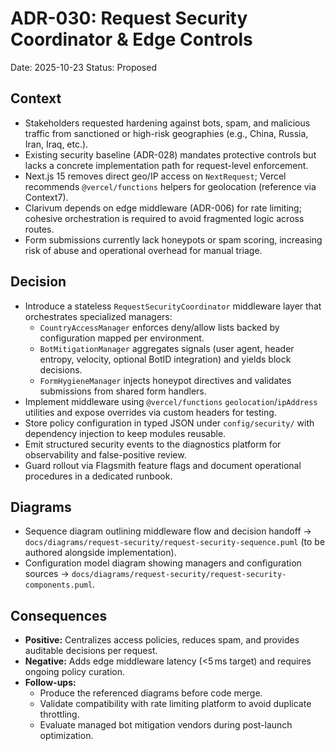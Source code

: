 # ADR-030: Request Security Coordinator & Edge Controls
Date: 2025-10-23
Status: Proposed

## Context
- Stakeholders requested hardening against bots, spam, and malicious traffic from sanctioned or high-risk geographies (e.g., China, Russia, Iran, Iraq, etc.).
- Existing security baseline (ADR-028) mandates protective controls but lacks a concrete implementation path for request-level enforcement.
- Next.js 15 removes direct geo/IP access on `NextRequest`; Vercel recommends `@vercel/functions` helpers for geolocation (reference via Context7).
- Clarivum depends on edge middleware (ADR-006) for rate limiting; cohesive orchestration is required to avoid fragmented logic across routes.
- Form submissions currently lack honeypots or spam scoring, increasing risk of abuse and operational overhead for manual triage.

## Decision
- Introduce a stateless `RequestSecurityCoordinator` middleware layer that orchestrates specialized managers:
  - `CountryAccessManager` enforces deny/allow lists backed by configuration mapped per environment.
  - `BotMitigationManager` aggregates signals (user agent, header entropy, velocity, optional BotID integration) and yields block decisions.
  - `FormHygieneManager` injects honeypot directives and validates submissions from shared form handlers.
- Implement middleware using `@vercel/functions` `geolocation`/`ipAddress` utilities and expose overrides via custom headers for testing.
- Store policy configuration in typed JSON under `config/security/` with dependency injection to keep modules reusable.
- Emit structured security events to the diagnostics platform for observability and false-positive review.
- Guard rollout via Flagsmith feature flags and document operational procedures in a dedicated runbook.

## Diagrams
- Sequence diagram outlining middleware flow and decision handoff → `docs/diagrams/request-security/request-security-sequence.puml` (to be authored alongside implementation).
- Configuration model diagram showing managers and configuration sources → `docs/diagrams/request-security/request-security-components.puml`.

## Consequences
- **Positive:** Centralizes access policies, reduces spam, and provides auditable decisions per request.
- **Negative:** Adds edge middleware latency (<5 ms target) and requires ongoing policy curation.
- **Follow-ups:** 
  - Produce the referenced diagrams before code merge.
  - Validate compatibility with rate limiting platform to avoid duplicate throttling.
  - Evaluate managed bot mitigation vendors during post-launch optimization.
